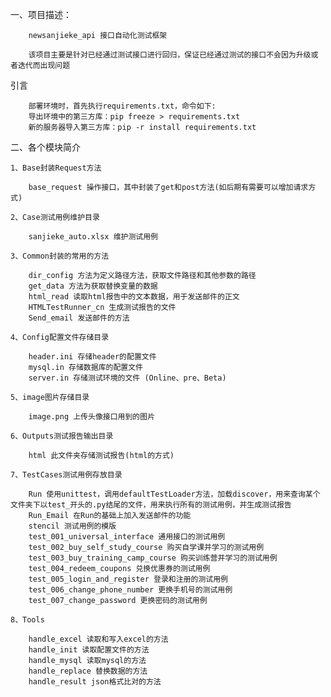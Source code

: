 一、项目描述：

        newsanjieke_api 接口自动化测试框架
        
        该项目主要是针对已经通过测试接口进行回归，保证已经通过测试的接口不会因为升级或者迭代而出现问题
引言
        
        部署环境时，首先执行requirements.txt，命令如下:
        导出环境中的第三方库：pip freeze > requirements.txt
        新的服务器导入第三方库：pip -r install requirements.txt
    
二、各个模块简介

    1、Base封装Request方法
    
        base_request 操作接口，其中封装了get和post方法(如后期有需要可以增加请求方式)
    
    2、Case测试用例维护目录
    
        sanjieke_auto.xlsx 维护测试用例

    3、Common封装的常用的方法
        
        dir_config 方法为定义路径方法，获取文件路径和其他参数的路径
        get_data 方法为获取替换变量的数据
        html_read 读取html报告中的文本数据，用于发送邮件的正文
        HTMLTestRunner_cn 生成测试报告的文件
        Send_email 发送邮件的方法
        
    4、Config配置文件存储目录
    
        header.ini 存储header的配置文件
        mysql.in 存储数据库的配置文件
        server.in 存储测试环境的文件 (Online、pre、Beta)

    5、image图片存储目录
    
        image.png 上传头像接口用到的图片
        
    6、Outputs测试报告输出目录
    
        html 此文件夹存储测试报告(html的方式)
        
    7、TestCases测试用例存放目录
    
        Run 使用unittest，调用defaultTestLoader方法，加载discover，用来查询某个文件夹下以test_开头的.py结尾的文件，用来执行所有的测试用例，并生成测试报告
        Run_Email 在Run的基础上加入发送邮件的功能
        stencil 测试用例的模版
        test_001_universal_interface 通用接口的测试用例
        test_002_buy_self_study_course 购买自学课并学习的测试用例
        test_003_buy_training_camp_course 购买训练营并学习的测试用例
        test_004_redeem_coupons 兑换优惠券的测试用例
        test_005_login_and_register 登录和注册的测试用例
        test_006_change_phone_number 更换手机号的测试用例
        test_007_change_password 更换密码的测试用例
       
    8、Tools
    
        handle_excel 读取和写入excel的方法
        handle_init 读取配置文件的方法
        handle_mysql 读取mysql的方法
        handle_replace 替换数据的方法
        handle_result json格式比对的方法
